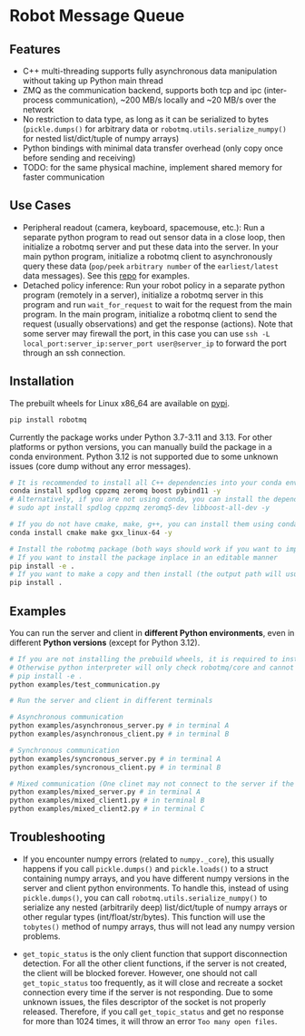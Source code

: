 <!--
 Copyright (c) 2024 Yihuai Gao
 
 This software is released under the MIT License.
 https://opensource.org/licenses/MIT
-->


# Robot Message Queue

## Features

- C++ multi-threading supports fully asynchronous data manipulation without taking up Python main thread
- ZMQ as the communication backend, supports both tcp and ipc (inter-process communication), ~200 MB/s locally and ~20 MB/s over the network
- No restriction to data type, as long as it can be serialized to bytes (`pickle.dumps()` for arbitrary data or `robotmq.utils.serialize_numpy()` for nested list/dict/tuple of numpy arrays)
- Python bindings with minimal data transfer overhead (only copy once before sending and receiving)
- TODO: for the same physical machine, implement shared memory for faster communication

## Use Cases

- Peripheral readout (camera, keyboard, spacemouse, etc.): Run a separate python program to read out sensor data in a close loop, then initialize a robotmq server and put these data into the server. In your main python program, initialize a robotmq client to asynchronously query these data (`pop/peek` `arbitrary number` of the `earliest/latest` data messages). See this [repo](https://github.com/yihuai-gao/teleop-utils) for examples.
- Detached policy inference: Run your robot policy in a separate python program (remotely in a server), initialize a robotmq server in this program and run `wait_for_request` to wait for the request from the main program. In the main program, initialize a robotmq client to send the request (usually observations) and get the response (actions). Note that some server may firewall the port, in this case you can use `ssh -L local_port:server_ip:server_port user@server_ip` to forward the port through an ssh connection.

## Installation

The prebuilt wheels for Linux x86_64 are available on [pypi](https://pypi.org/project/robotmq/).

```bash
pip install robotmq
```

Currently the package works under Python 3.7-3.11 and 3.13. For other platforms or python versions, you can manually build the package in a conda environment. Python 3.12 is not supported due to some unknown issues (core dump without any error messages).

```bash
# It is recommended to install all C++ dependencies into your conda environment
conda install spdlog cppzmq zeromq boost pybind11 -y
# Alternatively, if you are not using conda, you can install the dependencies using sudo (not recommended)
# sudo apt install spdlog cppzmq zeromq5-dev libboost-all-dev -y

# If you do not have cmake, make, g++, you can install them using conda, which does not require sudo
conda install cmake make gxx_linux-64 -y

# Install the robotmq package (both ways should work if you want to import this package in other directories)
# If you want to install the package inplace in an editable manner
pip install -e .
# If you want to make a copy and then install (the output path will usually be build/lib.linux-x86_64-cpython-310/robotmq/core)
pip install .
```

## Examples

You can run the server and client in **different Python environments**, even in different **Python versions** (except for Python 3.12).

```bash
# If you are not installing the prebuild wheels, it is required to install the package in an editable way (with -e option).
# Otherwise python interpreter will only check robotmq/core and cannot find the compiled .so file
# pip install -e .
python examples/test_communication.py

# Run the server and client in different terminals

# Asynchronous communication
python examples/asynchronous_server.py # in terminal A
python examples/asynchronous_client.py # in terminal B

# Synchronous communication
python examples/syncronous_server.py # in terminal A
python examples/syncronous_client.py # in terminal B

# Mixed communication (One clinet may not connect to the server if the server is not responding to synchronous request from another client.)
python examples/mixed_server.py # in terminal A
python examples/mixed_client1.py # in terminal B
python examples/mixed_client2.py # in terminal C
```

## Troubleshooting
- If you encounter numpy errors (related to `numpy._core`), this usually happens if you call `pickle.dumps()` and `pickle.loads()` to a struct containing numpy arrays, and you have different numpy versions in the server and client python environments. To handle this, instead of using `pickle.dumps()`, you can call `robotmq.utils.serialize_numpy()` to serialize any nested (arbitrarily deep) list/dict/tuple of numpy arrays or other regular types (int/float/str/bytes). This function will use the `tobytes()` method of numpy arrays, thus will not lead any numpy version problems.

- `get_topic_status` is the only client function that support disconnection detection. For all the other client functions, if the server is not created, the client will be blocked forever. However, one should not call `get_topic_status` too frequently, as it will close and recreate a socket connection every time if the server is not responding. Due to some unknown issues, the files descriptor of the socket is not properly released. Therefore, if you call `get_topic_status` and get no response for more than 1024 times, it will throw an error `Too many open files`.